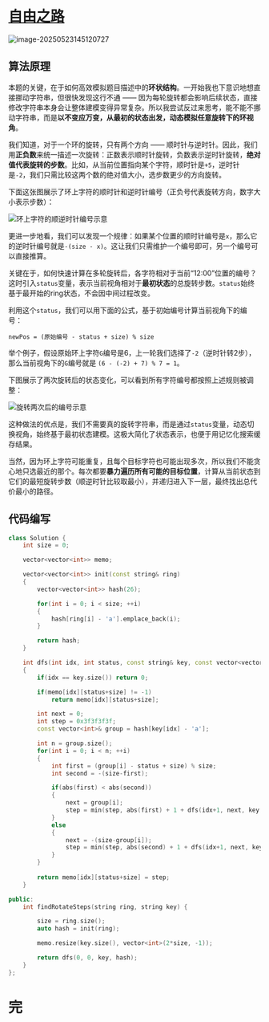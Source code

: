 # [自由之路](https://leetcode.cn/problems/freedom-trail/)

![image-20250523145120727](https://md-wind.oss-cn-nanjing.aliyuncs.com/md/20250523145120905.png)

## 算法原理

本题的关键，在于如何高效模拟题目描述中的**环状结构**。一开始我也下意识地想直接挪动字符串，但很快发现这行不通 —— 因为每轮旋转都会影响后续状态，直接修改字符串本身会让整体建模变得异常复杂。所以我尝试反过来思考，能不能不挪动字符串，而是**以不变应万变，从最初的状态出发，动态模拟任意旋转下的环视角**。

我们知道，对于一个环的旋转，只有两个方向 —— 顺时针与逆时针。因此，我们用**正负数**来统一描述一次旋转：正数表示顺时针旋转，负数表示逆时针旋转，**绝对值代表旋转的步数**。比如，从当前位置指向某个字符，顺时针是`+5`，逆时针是`-2`，我们只需比较这两个数的绝对值大小，选步数更少的方向旋转。

下面这张图展示了环上字符的顺时针和逆时针编号（正负号代表旋转方向，数字大小表示步数）：

![环上字符的顺逆时针编号示意](https://md-wind.oss-cn-nanjing.aliyuncs.com/md/20250523145913092.png)

更进一步地看，我们可以发现一个规律：如果某个位置的顺时针编号是`x`，那么它的逆时针编号就是`-(size - x)`。这让我们只需维护一个编号即可，另一个编号可以直接推算。

关键在于，如何快速计算在多轮旋转后，各字符相对于当前“12:00”位置的编号？这时引入`status`变量，表示当前视角相对于**最初状态**的总旋转步数。`status`始终基于最开始的ring状态，不会因中间过程改变。

利用这个`status`，我们可以用下面的公式，基于初始编号计算当前视角下的编号：

```
newPos = (原始编号 - status + size) % size
```

举个例子，假设原始环上字符`G`编号是6，上一轮我们选择了`-2`（逆时针转2步），那么当前视角下的`G`编号就是 `(6 - (-2) + 7) % 7 = 1`。

下图展示了两次旋转后的状态变化，可以看到所有字符编号都按照上述规则被调整：

![旋转两次后的编号示意](https://md-wind.oss-cn-nanjing.aliyuncs.com/md/20250523150524390.png)

这种做法的优点是，我们不需要真的旋转字符串，而是通过`status`变量，动态切换视角，始终基于最初状态建模。这极大简化了状态表示，也便于用记忆化搜索缓存结果。

当然，因为环上字符可能重复，且每个目标字符也可能出现多次，所以我们不能贪心地只选最近的那个。每次都要**暴力遍历所有可能的目标位置**，计算从当前状态到它们的最短旋转步数（顺逆时针比较取最小），并递归进入下一层，最终找出总代价最小的路径。

## 代码编写

```cpp
class Solution {
    int size = 0;

    vector<vector<int>> memo;

    vector<vector<int>> init(const string& ring)
    {
        vector<vector<int>> hash(26);

        for(int i = 0; i < size; ++i)
        {
            hash[ring[i] - 'a'].emplace_back(i);
        }

        return hash;
    }

    int dfs(int idx, int status, const string& key, const vector<vector<int>>& hash)
    {
        if(idx == key.size()) return 0;

        if(memo[idx][status+size] != -1)
            return memo[idx][status+size];

        int next = 0;
        int step = 0x3f3f3f3f;
        const vector<int>& group = hash[key[idx] - 'a'];

        int n = group.size();
        for(int i = 0; i < n; ++i)
        {
            int first = (group[i] - status + size) % size;
            int second = -(size-first);

            if(abs(first) < abs(second))
            {
                next = group[i];
                step = min(step, abs(first) + 1 + dfs(idx+1, next, key, hash));
            }
            else
            {
                next = -(size-group[i]);
                step = min(step, abs(second) + 1 + dfs(idx+1, next, key, hash));
            }
        }
       
        return memo[idx][status+size] = step;
    }

public:
    int findRotateSteps(string ring, string key) {

        size = ring.size();
        auto hash = init(ring);

        memo.resize(key.size(), vector<int>(2*size, -1));

        return dfs(0, 0, key, hash);
    }
};
```

# 完

